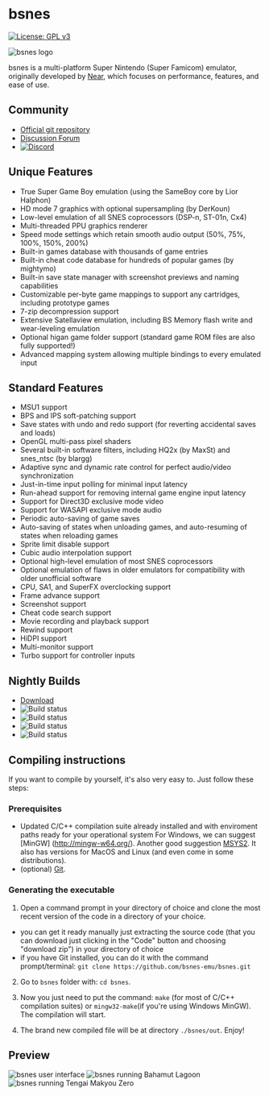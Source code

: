 # bsnes

[![License: GPL v3](https://img.shields.io/badge/License-GPL%20v3-blue.svg)](https://github.com/bsnes-emu/bsnes/blob/master/LICENSE.txt)

![bsnes logo](bsnes/target-bsnes/resource/logo.png)

bsnes is a multi-platform Super Nintendo (Super Famicom) emulator, originally
developed by [Near](https://near.sh), which focuses on performance,
features, and ease of use.

## Community

  - [Official git repository](https://github.com/bsnes-emu/bsnes)
  - [Discussion Forum](https://helmet.kafuka.org/bboard/forum.php?id=6)
  - [![Discord](https://img.shields.io/badge/chat-on%20discord-7289da.svg?logo=discord)](https://discord.gg/B27hf27ZVf)

## Unique Features

  - True Super Game Boy emulation (using the SameBoy core by Lior Halphon)
  - HD mode 7 graphics with optional supersampling (by DerKoun)
  - Low-level emulation of all SNES coprocessors (DSP-n, ST-01n, Cx4)
  - Multi-threaded PPU graphics renderer
  - Speed mode settings which retain smooth audio output (50%, 75%, 100%, 150%, 200%)
  - Built-in games database with thousands of game entries
  - Built-in cheat code database for hundreds of popular games (by mightymo)
  - Built-in save state manager with screenshot previews and naming capabilities
  - Customizable per-byte game mappings to support any cartridges, including prototype games
  - 7-zip decompression support
  - Extensive Satellaview emulation, including BS Memory flash write and wear-leveling emulation
  - Optional higan game folder support (standard game ROM files are also fully supported!)
  - Advanced mapping system allowing multiple bindings to every emulated input

## Standard Features

  - MSU1 support
  - BPS and IPS soft-patching support
  - Save states with undo and redo support (for reverting accidental saves and loads)
  - OpenGL multi-pass pixel shaders
  - Several built-in software filters, including HQ2x (by MaxSt) and snes_ntsc (by blargg)
  - Adaptive sync and dynamic rate control for perfect audio/video synchronization
  - Just-in-time input polling for minimal input latency
  - Run-ahead support for removing internal game engine input latency
  - Support for Direct3D exclusive mode video
  - Support for WASAPI exclusive mode audio
  - Periodic auto-saving of game saves
  - Auto-saving of states when unloading games, and auto-resuming of states when reloading games
  - Sprite limit disable support
  - Cubic audio interpolation support
  - Optional high-level emulation of most SNES coprocessors
  - Optional emulation of flaws in older emulators for compatibility with older unofficial software
  - CPU, SA1, and SuperFX overclocking support
  - Frame advance support
  - Screenshot support
  - Cheat code search support
  - Movie recording and playback support
  - Rewind support
  - HiDPI support
  - Multi-monitor support
  - Turbo support for controller inputs

## Nightly Builds

  - [Download](https://cirrus-ci.com/github/bsnes-emu/bsnes/master)
  - ![Build status](https://api.cirrus-ci.com/github/bsnes-emu/bsnes.svg?task=windows-x86_64-binaries)
  - ![Build status](https://api.cirrus-ci.com/github/bsnes-emu/bsnes.svg?task=macOS-x86_64-binaries)
  - ![Build status](https://api.cirrus-ci.com/github/bsnes-emu/bsnes.svg?task=linux-x86_64-binaries)
  - ![Build status](https://api.cirrus-ci.com/github/bsnes-emu/bsnes.svg?task=freebsd-x86_64-binaries)

## Compiling instructions

If you want to compile by yourself, it's also very easy to. Just follow these steps:

### Prerequisites

 * Updated C/C++ compilation suite already installed and with enviroment paths ready for your operational system 
For Windows, we can suggest [MinGW] (http://mingw-w64.org/).
Another good suggestion [MSYS2](https://www.msys2.org/). It also has versions for MacOS and Linux (and even come in some distributions).
 * (optional) [Git](https://git-scm.com/book/en/v2/Getting-Started-Installing-Git).

### Generating the executable

1. Open a command prompt in your directory of choice and clone the most recent version of the code in a directory of your choice.
  * you can get it ready manually just extracting the source code (that you can download just clicking in the "Code" button and choosing "download zip") in your directory of choice
  * if you have Git installed, you can do it with the command prompt/terminal:
  `git clone https://github.com/bsnes-emu/bsnes.git`

2. Go to `bsnes` folder with: `cd bsnes`.

3. Now you just need to put the command: `make` (for most of C/C++ compilation suites) or `mingw32-make`(if you're using Windows MinGW). The compilation will start.

4. The brand new compiled file will be at directory `./bsnes/out`. Enjoy!

## Preview

![bsnes user interface](.assets/user-interface.png)
![bsnes running Bahamut Lagoon](.assets/bahamut-lagoon.png)
![bsnes running Tengai Makyou Zero](.assets/tengai-makyou-zero.png)
